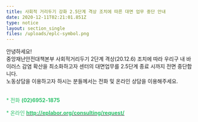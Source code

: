 ```yaml
---
title: 사회적 거리두기 강화 2.5단계 격상 조치에 따른 대면 업무 중단 안내
date: 2020-12-11T02:21:01.851Z
type: notice
layout: section_single
files: /uploads/eplc-symbol.png
---
```

<p>안녕하세요!<br />중앙재난안전대책본부 사회적거리두기 2단계 격상(20.12.6) 조치에 따라 우리구 내 바이러스 감염 확산을 최소화하고자 센터의 대면업무를 2.5단계 종료 시까지 전면 중단합니다.<br />노동상담을 이용하고자 하시는 분들께서는 전화 및 온라인 상담을 이용해주세요.</p>
<p><br /><span style="color: #2dc26b;">* 전화 <strong>(02)6952-1875</strong>&nbsp; &nbsp;</span></p>
<p><span style="color: #2dc26b;">* 온라인 <strong><a href="http://eplabor.org/consulting/request/"><span style="color: #2dc26b;">http://eplabor.org/consulting/request/</span></a>&nbsp;</strong></span></p>